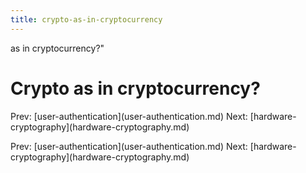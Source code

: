 ```yaml
---
title: crypto-as-in-cryptocurrency
---
```


as in cryptocurrency?\"

# Crypto as in cryptocurrency?

Prev:
\[user-authentication](user-authentication.md)
Next:
\[hardware-cryptography](hardware-cryptography.md)

Prev:
\[user-authentication](user-authentication.md)
Next:
\[hardware-cryptography](hardware-cryptography.md)
